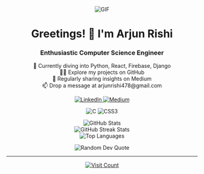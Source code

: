 <!-- Centered GIF -->
<p align="center">
  <img src="https://media.giphy.com/media/0lGd2OXXHe4tFhb7Wh/giphy.gif" alt="GIF">
</p>

<!-- Header with customized style -->
<h1 align="center">Greetings! 👋 I'm Arjun Rishi</h1>
<h3 align="center">Enthusiastic Computer Science Engineer</h3>

<!-- About Me section with line breaks -->
<p align="center">
  🌱 Currently diving into Python, React, Firebase, Django<br>
  👨‍💻 Explore my projects on GitHub<br>
  📝 Regularly sharing insights on Medium<br>
  📫 Drop a message at arjunrishi478@gmail.com<br>
</p>

<!-- Socials with badges and alignment -->
<p align="center">
  <a href="https://linkedin.com/in/arjun-rishi-5a6333220">
    <img src="https://img.shields.io/badge/LinkedIn-%230077B5.svg?logo=linkedin&logoColor=white" alt="LinkedIn">
  </a>
  <a href="https://medium.com/@@arjunrishi478">
    <img src="https://img.shields.io/badge/Medium-12100E?logo=medium&logoColor=white" alt="Medium">
  </a>
</p>

<!-- Tech Stack with badges and alignment -->
<p align="center">
  <img src="https://img.shields.io/badge/c-%2300599C.svg?style=for-the-badge&logo=c&logoColor=white" alt="C">
  <img src="https://img.shields.io/badge/css3-%231572B6.svg?style=for-the-badge&logo=css3&logoColor=white" alt="CSS3">
  <!-- Add the rest of your badges here -->
</p>

<!-- GitHub Stats with alignment -->
<p align="center">
  <img src="https://github-readme-stats.vercel.app/api?username=arjun-rishi-2004&theme=vue-dark&hide_border=false&include_all_commits=true&count_private=false" alt="GitHub Stats">
  <br>
  <img src="https://github-readme-streak-stats.herokuapp.com/?user=arjun-rishi-2004&theme=vue-dark&hide_border=false" alt="GitHub Streak Stats">
  <br>
  <img src="https://github-readme-stats.vercel.app/api/top-langs/?username=arjun-rishi-2004&theme=vue-dark&hide_border=false&include_all_commits=true&count_private=false&layout=compact" alt="Top Languages">
</p>

<!-- Random Dev Quote -->
<p align="center">
  <img src="https://quotes-github-readme.vercel.app/api?type=horizontal&theme=radical" alt="Random Dev Quote">
</p>

---

<!-- Visit Counter Badge with alignment -->
<p align="center">
  <a href="https://visitcount.itsvg.in/api?id=arjun-rishi-2004&icon=0&color=0">
    <img src="https://visitcount.itsvg.in/api?id=arjun-rishi-2004&icon=0&color=0" alt="Visit Count">
  </a>
</p>

